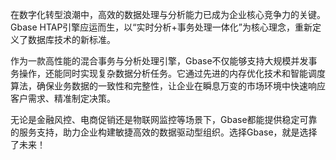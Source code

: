 在数字化转型浪潮中，高效的数据处理与分析能力已成为企业核心竞争力的关键。Gbase HTAP引擎应运而生，以“实时分析+事务处理一体化”为核心理念，重新定义了数据库技术的新标准。

作为一款高性能的混合事务与分析处理引擎，Gbase不仅能够支持大规模并发事务操作，还能同时实现复杂数据分析任务。它通过先进的内存优化技术和智能调度算法，确保业务数据的一致性和完整性，让企业在瞬息万变的市场环境中快速响应客户需求、精准制定决策。

无论是金融风控、电商促销还是物联网监控等场景下，Gbase都能提供稳定可靠的服务支持，助力企业构建敏捷高效的数据驱动型组织。选择Gbase，就是选择了未来！